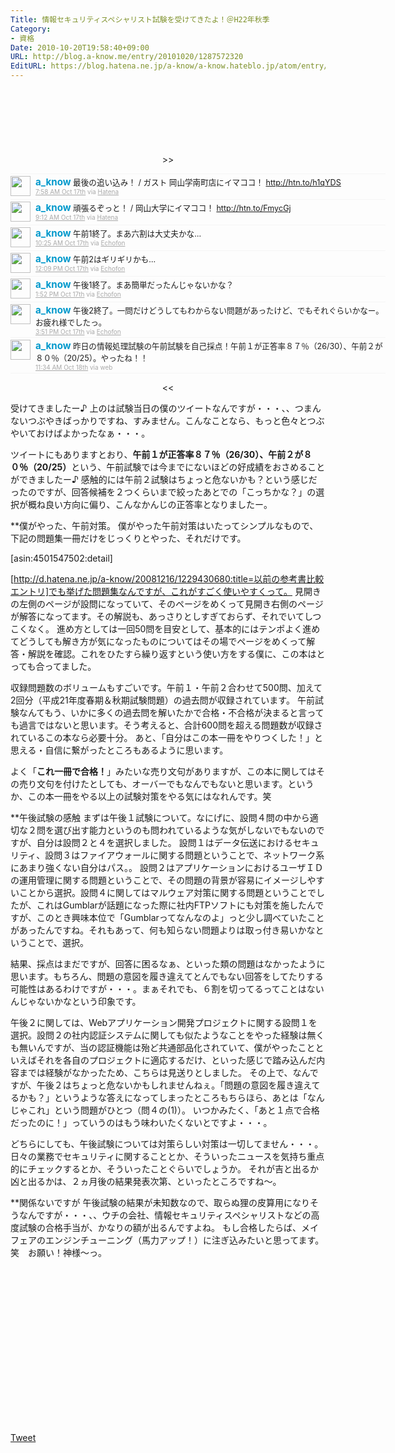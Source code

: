 ```yaml
---
Title: 情報セキュリティスペシャリスト試験を受けてきたよ！＠H22年秋季
Category:
- 資格
Date: 2010-10-20T19:58:40+09:00
URL: http://blog.a-know.me/entry/20101020/1287572320
EditURL: https://blog.hatena.ne.jp/a-know/a-know.hateblo.jp/atom/entry/12921228815727979795
---
```


<script async src="//pagead2.googlesyndication.com/pagead/js/adsbygoogle.js"></script>
<!-- article-top -->
<ins class="adsbygoogle"
     style="display:inline-block;width:728px;height:90px"
     data-ad-client="ca-pub-3463034538369189"
     data-ad-slot="8367620130"></ins>
<script>
(adsbygoogle = window.adsbygoogle || []).push({});
</script>


<div align=center>
>>
<ol id="div_table_01" class="matome row2" style="width:600px;text-align:left;border-bottom:1px solid #f5f5f5;list-style-type: none; padding-left: 0px;">
<li class="matome-tweet" style="border-top:1px solid #f5f5f5;min-height:34px;padding:3px 0px;clear:both;">
<div class="matome-icon" style="float:left;margin-right:8px;">
<a href="http://twitter.com/a_know"><img src="//usericons.relucks.org/twitter/a_know" height="32" width="32" style="vertical-align:text-top;border-style:none;"></a>
</div>
<span class="matome-status-body" style="display:block;width:560px;overflow:hidden;margin-left:40px;">
<div class="matome-status-content" style="font-size:0.9em;"><div class="entry-content">
<strong><a href="http://twitter.com/a_know" class="screen-name" style="font-size:1.2em;color:#0099cc;text-decoration: none;">a_know</a></strong> 最後の追い込み！ / ガスト  岡山学南町店にイマココ！ <a href="http://htn.to/h1qYDS" target="_blank">http://htn.to/h1qYDS</a>
</div></div>
<div class="matome-status-data" style="font-size:x-small;">
<div class="matome-published timestamp" style="line-height:120%;">
<a class="matome-entry-date" href="http://twitter.com/a_know/status/27582332440" style="color:#a9a9a9;">7:58 AM Oct 17th</a> <span class="matome-source" style="color:#a9a9a9;">via <a href="http://www.hatena.ne.jp/guide/twitter" style="color:#a9a9a9;" rel="nofollow">Hatena</a></span>
</div></div></span></li>
<li class="matome-tweet" style="border-top:1px solid #f5f5f5;min-height:34px;padding:3px 0px;clear:both;">
<div class="matome-icon" style="float:left;margin-right:8px;">
<a href="http://twitter.com/a_know"><img src="//usericons.relucks.org/twitter/a_know" height="32" width="32" style="vertical-align:text-top;border-style:none;"></a>
</div>
<span class="matome-status-body" style="display:block;width:560px;overflow:hidden;margin-left:40px;">
<div class="matome-status-content" style="font-size:0.9em;"><div class="entry-content">
<strong><a href="http://twitter.com/a_know" class="screen-name" style="font-size:1.2em;color:#0099cc;text-decoration: none;">a_know</a></strong> 頑張るぞっと！ / 岡山大学にイマココ！ <a href="http://htn.to/FmycGj" target="_blank">http://htn.to/FmycGj</a>
</div></div>
<div class="matome-status-data" style="font-size:x-small;">
<div class="matome-published timestamp" style="line-height:120%;">
<a class="matome-entry-date" href="http://twitter.com/a_know/status/27587460514" style="color:#a9a9a9;">9:12 AM Oct 17th</a> <span class="matome-source" style="color:#a9a9a9;">via <a href="http://www.hatena.ne.jp/guide/twitter" style="color:#a9a9a9;" rel="nofollow">Hatena</a></span>
</div></div></span></li>
<li class="matome-tweet" style="border-top:1px solid #f5f5f5;min-height:34px;padding:3px 0px;clear:both;">
<div class="matome-icon" style="float:left;margin-right:8px;">
<a href="http://twitter.com/a_know"><img src="//usericons.relucks.org/twitter/a_know" height="32" width="32" style="vertical-align:text-top;border-style:none;"></a>
</div>
<span class="matome-status-body" style="display:block;width:560px;overflow:hidden;margin-left:40px;">
<div class="matome-status-content" style="font-size:0.9em;"><div class="entry-content">
<strong><a href="http://twitter.com/a_know" class="screen-name" style="font-size:1.2em;color:#0099cc;text-decoration: none;">a_know</a></strong> 午前1終了。まあ六割は大丈夫かな…
</div></div>
<div class="matome-status-data" style="font-size:x-small;">
<div class="matome-published timestamp" style="line-height:120%;">
<a class="matome-entry-date" href="http://twitter.com/a_know/status/27592784787" style="color:#a9a9a9;">10:25 AM Oct 17th</a> <span class="matome-source" style="color:#a9a9a9;">via <a href="http://www.echofon.com/" style="color:#a9a9a9;" rel="nofollow">Echofon</a></span>
</div></div></span></li>
<li class="matome-tweet" style="border-top:1px solid #f5f5f5;min-height:34px;padding:3px 0px;clear:both;">
<div class="matome-icon" style="float:left;margin-right:8px;">
<a href="http://twitter.com/a_know"><img src="//usericons.relucks.org/twitter/a_know" height="32" width="32" style="vertical-align:text-top;border-style:none;"></a>
</div>
<span class="matome-status-body" style="display:block;width:560px;overflow:hidden;margin-left:40px;">
<div class="matome-status-content" style="font-size:0.9em;"><div class="entry-content">
<strong><a href="http://twitter.com/a_know" class="screen-name" style="font-size:1.2em;color:#0099cc;text-decoration: none;">a_know</a></strong> 午前2はギリギリかも…
</div></div>
<div class="matome-status-data" style="font-size:x-small;">
<div class="matome-published timestamp" style="line-height:120%;">
<a class="matome-entry-date" href="http://twitter.com/a_know/status/27600732058" style="color:#a9a9a9;">12:09 PM Oct 17th</a> <span class="matome-source" style="color:#a9a9a9;">via <a href="http://www.echofon.com/" style="color:#a9a9a9;" rel="nofollow">Echofon</a></span>
</div></div></span></li>
<li class="matome-tweet" style="border-top:1px solid #f5f5f5;min-height:34px;padding:3px 0px;clear:both;">
<div class="matome-icon" style="float:left;margin-right:8px;">
<a href="http://twitter.com/a_know"><img src="//usericons.relucks.org/twitter/a_know" height="32" width="32" style="vertical-align:text-top;border-style:none;"></a>
</div>
<span class="matome-status-body" style="display:block;width:560px;overflow:hidden;margin-left:40px;">
<div class="matome-status-content" style="font-size:0.9em;"><div class="entry-content">
<strong><a href="http://twitter.com/a_know" class="screen-name" style="font-size:1.2em;color:#0099cc;text-decoration: none;">a_know</a></strong> 午後1終了。まあ簡単だったんじゃないかな？
</div></div>
<div class="matome-status-data" style="font-size:x-small;">
<div class="matome-published timestamp" style="line-height:120%;">
<a class="matome-entry-date" href="http://twitter.com/a_know/status/27608134296" style="color:#a9a9a9;">1:52 PM Oct 17th</a> <span class="matome-source" style="color:#a9a9a9;">via <a href="http://www.echofon.com/" style="color:#a9a9a9;" rel="nofollow">Echofon</a></span>
</div></div></span></li>
<li class="matome-tweet" style="border-top:1px solid #f5f5f5;min-height:34px;padding:3px 0px;clear:both;">
<div class="matome-icon" style="float:left;margin-right:8px;">
<a href="http://twitter.com/a_know"><img src="//usericons.relucks.org/twitter/a_know" height="32" width="32" style="vertical-align:text-top;border-style:none;"></a>
</div>
<span class="matome-status-body" style="display:block;width:560px;overflow:hidden;margin-left:40px;">
<div class="matome-status-content" style="font-size:0.9em;"><div class="entry-content">
<strong><a href="http://twitter.com/a_know" class="screen-name" style="font-size:1.2em;color:#0099cc;text-decoration: none;">a_know</a></strong> 午後2終了。一問だけどうしてもわからない問題があったけど、でもそれぐらいかなー。お疲れ様でしたっ。
</div></div>
<div class="matome-status-data" style="font-size:x-small;">
<div class="matome-published timestamp" style="line-height:120%;">
<a class="matome-entry-date" href="http://twitter.com/a_know/status/27615084195" style="color:#a9a9a9;">3:51 PM Oct 17th</a> <span class="matome-source" style="color:#a9a9a9;">via <a href="http://www.echofon.com/" style="color:#a9a9a9;" rel="nofollow">Echofon</a></span>
</div></div></span></li>
<li class="matome-tweet" style="border-top:1px solid #f5f5f5;min-height:34px;padding:3px 0px;clear:both;">
<div class="matome-icon" style="float:left;margin-right:8px;">
<a href="http://twitter.com/a_know"><img src="//usericons.relucks.org/twitter/a_know" height="32" width="32" style="vertical-align:text-top;border-style:none;"></a>
</div>
<span class="matome-status-body" style="display:block;width:560px;overflow:hidden;margin-left:40px;">
<div class="matome-status-content" style="font-size:0.9em;"><div class="entry-content">
<strong><a href="http://twitter.com/a_know" class="screen-name" style="font-size:1.2em;color:#0099cc;text-decoration: none;">a_know</a></strong> 昨日の情報処理試験の午前試験を自己採点！午前１が正答率８７％（26/30）、午前２が８０％（20/25）。やったね！！
</div></div>
<div class="matome-status-data" style="font-size:x-small;">
<div class="matome-published timestamp" style="line-height:120%;">
<a class="matome-entry-date" href="http://twitter.com/a_know/status/27697056098" style="color:#a9a9a9;">11:34 AM Oct 18th</a> <span class="matome-source" style="color:#a9a9a9;">via web</span>
</div></div></span></li>
</ol>
<<
</div>

受けてきましたー♪
上のは試験当日の僕のツイートなんですが・・・、、つまんないつぶやきばっかりですね、すみません。こんなことなら、もっと色々とつぶやいておけばよかったなぁ・・・。

ツイートにもありますとおり、<span style="font-weight:bold;">午前１が正答率８７％（26/30）、午前２が８０％（20/25）</span>という、午前試験では今までにないほどの好成績をおさめることができましたー♪
感触的には午前２試験はちょっと危ないかも？という感じだったのですが、回答候補を２つくらいまで絞ったあとでの「こっちかな？」の選択が概ね良い方向に偏り、こんなかんじの正答率となりましたー。


**僕がやった、午前対策。
僕がやった午前対策はいたってシンプルなもので、下記の問題集一冊だけをじっくりとやった、それだけです。



[asin:4501547502:detail]



[http://d.hatena.ne.jp/a-know/20081216/1229430680:title=以前の参考書比較エントリ]でも挙げた問題集なんですが、これがすごく使いやすくって。
見開きの左側のページが設問になっていて、そのページをめくって見開き右側のページが解答になってます。その解説も、あっさりとしすぎておらず、それでいてしつこくなく。
進め方としては一回50問を目安として、基本的にはテンポよく進めてどうしても解き方が気になったものについてはその場でページをめくって解答・解説を確認。これをひたすら繰り返すという使い方をする僕に、この本はとっても合ってました。

収録問題数のボリュームもすごいです。午前１・午前２合わせて500問、加えて2回分（平成21年度春期＆秋期試験問題）の過去問が収録されています。
午前試験なんてもう、いかに多くの過去問を解いたかで合格・不合格が決まると言っても過言ではないと思います。そう考えると、合計600問を超える問題数が収録されているこの本なら必要十分。
あと、「自分はこの本一冊をやりつくした！」と思える・自信に繋がったところもあるように思います。

よく「<span style="font-weight:bold;">これ一冊で合格！</span>」みたいな売り文句がありますが、この本に関してはその売り文句を付けたとしても、オーバーでもなんでもないと思います。というか、この本一冊をやる以上の試験対策をやる気にはなれんです。笑


**午後試験の感触
まずは午後１試験について。なにげに、設問４問の中から適切な２問を選び出す能力というのも問われているような気がしないでもないのですが、自分は設問２と４を選択しました。
設問１はデータ伝送におけるセキュリティ、設問３はファイアウォールに関する問題ということで、ネットワーク系にあまり強くない自分はパス。。
設問２はアプリケーションにおけるユーザＩＤの運用管理に関する問題ということで、その問題の背景が容易にイメージしやすいことから選択。設問４に関してはマルウェア対策に関する問題ということでしたが、これはGumblarが話題になった際に社内FTPソフトにも対策を施したんですが、このとき興味本位で「Gumblarってなんなのよ」っと少し調べていたことがあったんですね。それもあって、何も知らない問題よりは取っ付き易いかなということで、選択。

結果、採点はまだですが、回答に困るなぁ、といった類の問題はなかったように思います。もちろん、問題の意図を履き違えてとんでもない回答をしてたりする可能性はあるわけですが・・・。まぁそれでも、６割を切ってるってことはないんじゃないかなという印象です。


午後２に関しては、Webアプリケーション開発プロジェクトに関する設問１を選択。設問２の社内認証システムに関しても似たようなことをやった経験は無くも無いんですが、当の認証機能は殆ど共通部品化されていて、僕がやったことといえばそれを各自のプロジェクトに適応するだけ、といった感じで踏み込んだ内容までは経験がなかったため、こちらは見送りとしました。
その上で、なんですが、午後２はちょっと危ないかもしれませんねぇ。「問題の意図を履き違えてるかも？」というような答えになってしまったところもちらほら、あとは「なんじゃこれ」という問題がひとつ（問４の(1)）。
いつかみたく、「あと１点で合格だったのに！」っていうのはもう味わいたくないとですよ・・・。


どちらにしても、午後試験については対策らしい対策は一切してません・・・。日々の業務でセキュリティに関することとか、そういったニュースを気持ち重点的にチェックするとか、そういったことぐらいでしょうか。
それが吉と出るか凶と出るかは、２ヵ月後の結果発表次第、といったところですね〜。


**関係ないですが
午後試験の結果が未知数なので、取らぬ狸の皮算用になりそうなんですが・・・、、ウチの会社、情報セキュリティスペシャリストなどの高度試験の合格手当が、かなりの額が出るんですよね。
もし合格したらば、メイフェアのエンジンチューニング（馬力アップ！）に注ぎ込みたいと思ってます。笑　お願い！神様〜っ。


<script async src="//pagead2.googlesyndication.com/pagead/js/adsbygoogle.js"></script>
<!-- article-bottom2 -->
<ins class="adsbygoogle"
     style="display:inline-block;width:300px;height:250px"
     data-ad-client="ca-pub-3463034538369189"
     data-ad-slot="5274552934"></ins>
<script>
(adsbygoogle = window.adsbygoogle || []).push({});
</script>


<a href="http://twitter.com/share" class="twitter-share-button" data-count="horizontal" data-via="a_know" data-related="CDiT_info" data-lang="ja">Tweet</a><script type="text/javascript" src="//platform.twitter.com/widgets.js"></script>
